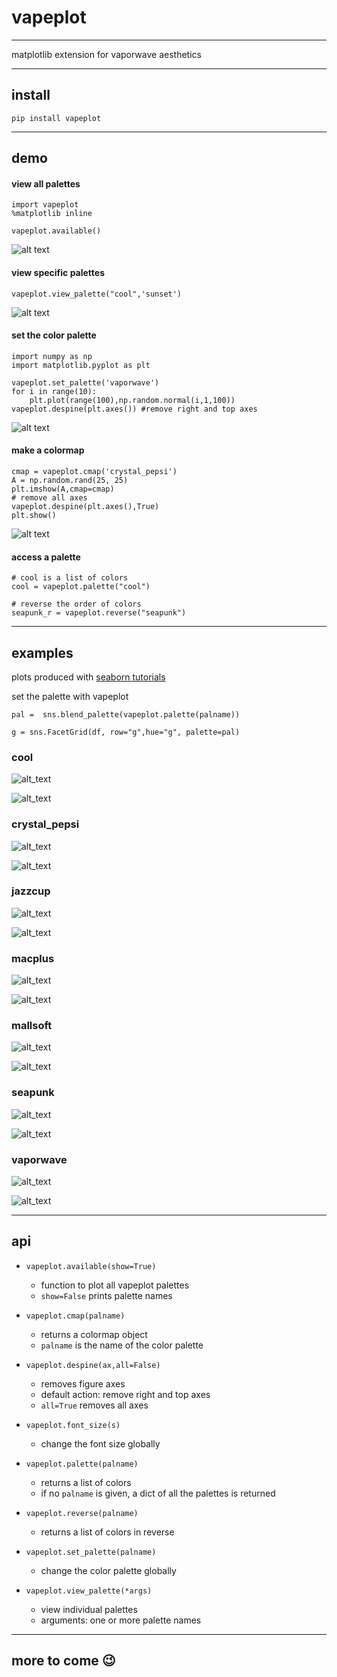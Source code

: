 # vapeplot

---

matplotlib extension for vaporwave aesthetics 

---

## install

```
pip install vapeplot
```

---

## demo

#### view all palettes

```
import vapeplot
%matplotlib inline

vapeplot.available()
```

![alt text](https://raw.githubusercontent.com/dantaki/vapeplot/master/examples/vapeplot.png "vapeplot palettes")

#### view specific palettes

```
vapeplot.view_palette("cool",'sunset')
```

![alt text](https://raw.githubusercontent.com/dantaki/vapeplot/master/examples/view_palette.png "cool sunset")

#### set the color palette

```
import numpy as np
import matplotlib.pyplot as plt

vapeplot.set_palette('vaporwave')
for i in range(10):
    plt.plot(range(100),np.random.normal(i,1,100))
vapeplot.despine(plt.axes()) #remove right and top axes
```

![alt text](https://raw.githubusercontent.com/dantaki/vapeplot/master/examples/vaporwave.png "vaporwave palette")

#### make a colormap

```
cmap = vapeplot.cmap('crystal_pepsi')
A = np.random.rand(25, 25)
plt.imshow(A,cmap=cmap)
# remove all axes
vapeplot.despine(plt.axes(),True)
plt.show()
```

![alt text](https://raw.githubusercontent.com/dantaki/vapeplot/master/examples/vapeplot_colormaps.png "crystal_pepsi colormap")


#### access a palette

```
# cool is a list of colors
cool = vapeplot.palette("cool")

# reverse the order of colors
seapunk_r = vapeplot.reverse("seapunk")

```

---

## examples

plots produced with [seaborn tutorials](https://seaborn.pydata.org/examples/index.html)

set the palette with vapeplot

```
pal =  sns.blend_palette(vapeplot.palette(palname))

g = sns.FacetGrid(df, row="g",hue="g", palette=pal)
```

### cool 

![alt_text](https://raw.githubusercontent.com/dantaki/vapeplot/master/examples/cool_seaborn_facetgrid.png "cool facetgrid")

![alt_text](https://raw.githubusercontent.com/dantaki/vapeplot/master/examples/cool_seaborn_kdeplot.png "cool kdeplot")


### crystal_pepsi

![alt_text](https://raw.githubusercontent.com/dantaki/vapeplot/master/examples/crystal_pepsi_seaborn_facetgrid.png "crystal_pepsi facetgrid")

![alt_text](https://raw.githubusercontent.com/dantaki/vapeplot/master/examples/crystal_pepsi_seaborn_kdeplot.png "crystal_pepsi kdeplot")

### jazzcup 

![alt_text](https://raw.githubusercontent.com/dantaki/vapeplot/master/examples/jazzcup_seaborn_facetgrid.png "jazzcup facetgrid")

![alt_text](https://raw.githubusercontent.com/dantaki/vapeplot/master/examples/jazzcup_seaborn_kdeplot.png "jazzcup kdeplot")

### macplus 

![alt_text](https://raw.githubusercontent.com/dantaki/vapeplot/master/examples/macplus_seaborn_facetgrid.png "macplus facetgrid")

![alt_text](https://raw.githubusercontent.com/dantaki/vapeplot/master/examples/macplus_seaborn_kdeplot.png "macplus kdeplot")

### mallsoft 

![alt_text](https://raw.githubusercontent.com/dantaki/vapeplot/master/examples/mallsoft_seaborn_facetgrid.png "mallsoft facetgrid")

![alt_text](https://raw.githubusercontent.com/dantaki/vapeplot/master/examples/mallsoft_seaborn_kdeplot.png "mallsoft kdeplot")

### seapunk 

![alt_text](https://raw.githubusercontent.com/dantaki/vapeplot/master/examples/seapunk_seaborn_facetgrid.png "seapunk facetgrid")

![alt_text](https://raw.githubusercontent.com/dantaki/vapeplot/master/examples/seapunk_seaborn_kdeplot.png "seapunk kdeplot")

### vaporwave 

![alt_text](https://raw.githubusercontent.com/dantaki/vapeplot/master/examples/vaporwave_seaborn_facetgrid.png "vaporwave facetgrid")

![alt_text](https://raw.githubusercontent.com/dantaki/vapeplot/master/examples/vaporwave_seaborn_kdeplot.png "vaporwave kdeplot")

---

## api

* `vapeplot.available(show=True)`
  * function to plot all vapeplot palettes
  * `show=False` prints palette names


* `vapeplot.cmap(palname)`
  * returns a colormap object
  * `palname` is the name of the color palette


* `vapeplot.despine(ax,all=False)` 
  * removes figure axes
  * default action: remove right and top axes
  * `all=True` removes all axes


* `vapeplot.font_size(s)`
  * change the font size globally


* `vapeplot.palette(palname)`
  * returns a list of colors
  * if no `palname` is given, a dict of all the palettes is returned


* `vapeplot.reverse(palname)`
  * returns a list of colors in reverse



* `vapeplot.set_palette(palname)`
  * change the color palette globally



* `vapeplot.view_palette(*args)`
  * view individual palettes
  * arguments: one or more palette names

---


## more to come :wink:
